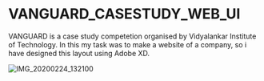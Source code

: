 # VANGUARD_CASESTUDY_WEB_UI

VANGUARD is a case study competetion organised by Vidyalankar Institute of Technology.
In this my task was to make a website of a company, so i have designed this layout using Adobe XD.


![IMG_20200224_132100](https://user-images.githubusercontent.com/61427738/111863822-b5474500-8983-11eb-9983-a9a917d620e6.jpg)

